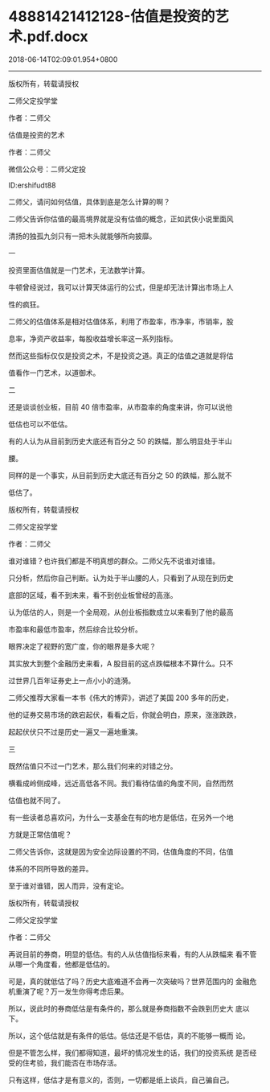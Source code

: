 # 48881421412128-估值是投资的艺术.pdf.docx

2018-06-14T02:09:01.954+0800

----

版权所有，转载请授权

二师父定投学堂

作者：二师父

估值是投资的艺术 

作者：二师父 

微信公众号：二师父定投 

ID:ershifudt88 

二师父，请问如何估值，具体到底是怎么计算的啊？ 

二师父告诉你估值的最高境界就是没有估值的概念，正如武侠小说里面风

清扬的独孤九剑只有一把木头就能够所向披靡。 

一 

投资里面估值就是一门艺术，无法数学计算。 

牛顿曾经说过，我可以计算天体运行的公式，但是却无法计算出市场上人

性的疯狂。 

二师父的估值体系是相对估值体系，利用了市盈率，市净率，市销率，股

息率，净资产收益率，每股收益增长率这一系列指标。 

然而这些指标仅仅是投资之术，不是投资之道。真正的估值之道就是将估

值看作一门艺术，以道御术。 

二 

还是谈谈创业板，目前 40 倍市盈率，从市盈率的角度来讲，你可以说他

低估也可以不低估。 

有的人认为从目前到历史大底还有百分之 50 的跌幅，那么明显处于半山

腰。 

同样的是一个事实，从目前到历史大底还有百分之 50 的跌幅，那么就不

低估了。 

版权所有，转载请授权

二师父定投学堂

作者：二师父

谁对谁错？也许我们都是不明真想的群众。二师父先不说谁对谁错。 

只分析，然后你自己判断。认为处于半山腰的人，只看到了从现在到历史

底部的区域，看不到未来，看不到创业板曾经的高涨。 

认为低估的人，则是一个全局观，从创业板指数成立以来看到了他的最高

市盈率和最低市盈率，然后综合比较分析。 

眼界决定了视野的宽广度，你的眼界是多大呢？ 

其实放大到整个金融历史来看，A 股目前的这点跌幅根本不算什么。只不

过世界几百年证券史上一点小小的涟漪。 

二师父推荐大家看一本书《伟大的博弈》，讲述了美国 200 多年的历史，

他的证券交易市场的跌宕起伏，看看之后，你就会明白，原来，涨涨跌跌，

起起伏伏只不过是历史一遍又一遍地重演。 

三 

既然估值只不过一门艺术，那么我们何来的对错之分。 

横看成岭侧成峰，远近高低各不同。我们看待估值的角度不同，自然而然

估值也就不同了。 

有一些读者总喜欢问，为什么一支基金在有的地方是低估，在另外一个地

方就是正常估值呢？ 

二师父告诉你，这就是因为安全边际设置的不同，估值角度的不同，估值

体系的不同所导致的差异。 

至于谁对谁错，因人而异，没有定论。 

版权所有，转载请授权

二师父定投学堂

作者：二师父

再说目前的券商，明显的低估。有的人从估值指标来看，有的人从跌幅来 看不管从哪一个角度看，他都是低估的。 

可是，真的就低估了吗？历史大底难道不会再一次突破吗？世界范围内的 金融危机重演了呢？万一发生你得考虑后果。 

所以，说此时的券商低估是有条件的，那么就是券商指数不会跌到历史大 底以下。 

所以，这个低估就是有条件的低估。低估还是不低估，真的不能够一概而 论。 

但是不管怎么样，我们都得知道，最坏的情况发生的话，我们的投资系统 是否经受的住考验，我们能否在市场存活。 

只有这样，低估才是有意义的，否则，一切都是纸上谈兵，自己骗自己。 

